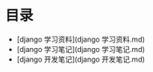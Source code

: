 # 目录

* [django 学习资料](django 学习资料.md)
* [django 学习笔记](django 学习笔记.md)
* [django 开发笔记](django 开发笔记.md)
